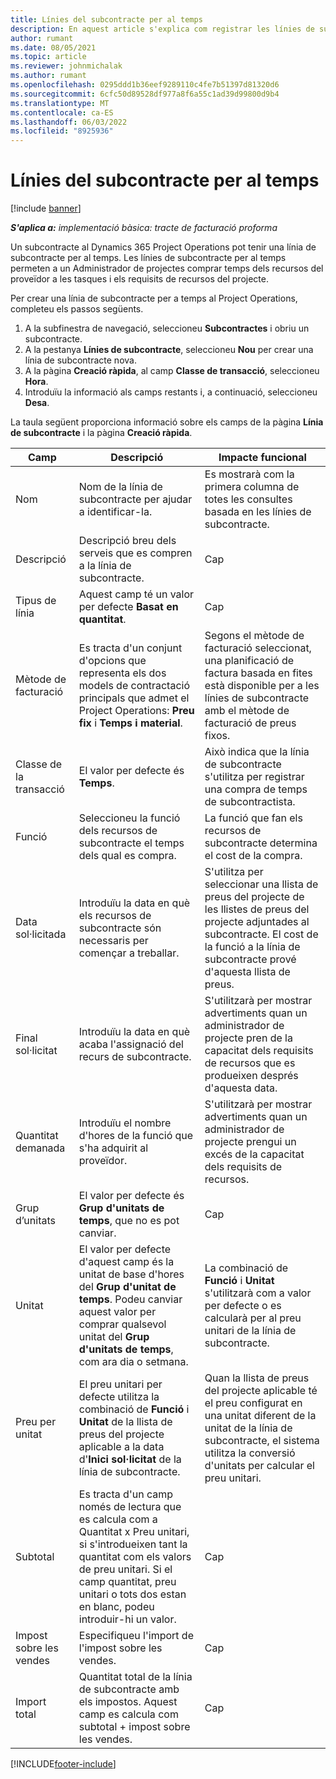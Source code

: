 ```yaml
---
title: Línies del subcontracte per al temps
description: En aquest article s'explica com registrar les línies de subcontractació durant el temps i registrar la compra de temps als proveïdors.
author: rumant
ms.date: 08/05/2021
ms.topic: article
ms.reviewer: johnmichalak
ms.author: rumant
ms.openlocfilehash: 0295ddd1b36eef9289110c4fe7b51397d81320d6
ms.sourcegitcommit: 6cfc50d89528df977a8f6a55c1ad39d99800d9b4
ms.translationtype: MT
ms.contentlocale: ca-ES
ms.lasthandoff: 06/03/2022
ms.locfileid: "8925936"
---
```

# <a name="subcontract-lines-for-time"></a>Línies del subcontracte per al temps

[!include [banner](../../includes/dataverse-preview.md)]

_**S'aplica a:** implementació bàsica: tracte de facturació proforma_

Un subcontracte al Dynamics 365 Project Operations pot tenir una línia de subcontracte per al temps. Les línies de subcontracte per al temps permeten a un Administrador de projectes comprar temps dels recursos del proveïdor a les tasques i els requisits de recursos del projecte.

Per crear una línia de subcontracte per a temps al Project Operations, completeu els passos següents.

1. A la subfinestra de navegació, seleccioneu **Subcontractes** i obriu un subcontracte.
2. A la pestanya **Línies de subcontracte**, seleccioneu **Nou** per crear una línia de subcontracte nova.
3. A la pàgina **Creació ràpida**, al camp **Classe de transacció**, seleccioneu **Hora**.
4. Introduïu la informació als camps restants i, a continuació, seleccioneu **Desa**.

  La taula següent proporciona informació sobre els camps de la pàgina **Línia de subcontracte** i la pàgina **Creació ràpida**.

| **Camp** | **Descripció** | **Impacte funcional** |
| --- | --- | --- |
| Nom | Nom de la línia de subcontracte per ajudar a identificar-la. | Es mostrarà com la primera columna de totes les consultes basada en les línies de subcontracte. |
| Descripció | Descripció breu dels serveis que es compren a la línia de subcontracte. |Cap |
| Tipus de línia |   Aquest camp té un valor per defecte **Basat en quantitat**.| Cap |
| Mètode de facturació | Es tracta d'un conjunt d'opcions que representa els dos models de contractació principals que admet el Project Operations: **Preu fix** i **Temps i material**. | Segons el mètode de facturació seleccionat, una planificació de factura basada en fites està disponible per a les línies de subcontracte amb el mètode de facturació de preus fixos. |
| Classe de la transacció | El valor per defecte és **Temps**. | Això indica que la línia de subcontracte s'utilitza per registrar una compra de temps de subcontractista. |
| Funció | Seleccioneu la funció dels recursos de subcontracte el temps dels qual es compra. | La funció que fan els recursos de subcontracte determina el cost de la compra. |
| Data sol·licitada | Introduïu la data en què els recursos de subcontracte són necessaris per començar a treballar. | S'utilitza per seleccionar una llista de preus del projecte de les llistes de preus del projecte adjuntades al subcontracte. El cost de la funció a la línia de subcontracte prové d'aquesta llista de preus. |
| Final sol·licitat | Introduïu la data en què acaba l'assignació del recurs de subcontracte. | S'utilitzarà per mostrar advertiments quan un administrador de projecte pren de la capacitat dels requisits de recursos que es produeixen després d'aquesta data. |
| Quantitat demanada | Introduïu el nombre d'hores de la funció que s'ha adquirit al proveïdor. | S'utilitzarà per mostrar advertiments quan un administrador de projecte prengui un excés de la capacitat dels requisits de recursos. |
| Grup d’unitats | El valor per defecte és **Grup d'unitats de temps**, que no es pot canviar. | Cap|
| Unitat | El valor per defecte d'aquest camp és la unitat de base d'hores del **Grup d'unitat de temps**. Podeu canviar aquest valor per comprar qualsevol unitat del **Grup d'unitats de temps**, com ara dia o setmana. | La combinació de **Funció** i **Unitat** s'utilitzarà com a valor per defecte o es calcularà per al preu unitari de la línia de subcontracte. |
| Preu per unitat | El preu unitari per defecte utilitza la combinació de **Funció** i **Unitat** de la llista de preus del projecte aplicable a la data d'**Inici sol·licitat** de la línia de subcontracte. | Quan la llista de preus del projecte aplicable té el preu configurat en una unitat diferent de la unitat de la línia de subcontracte, el sistema utilitza la conversió d'unitats per calcular el preu unitari. |
| Subtotal |    Es tracta d'un camp només de lectura que es calcula com a Quantitat x Preu unitari, si s'introdueixen tant la quantitat com els valors de preu unitari. Si el camp quantitat, preu unitari o tots dos estan en blanc, podeu introduir-hi un valor. | Cap|
| Impost sobre les vendes |   Especifiqueu l'import de l'impost sobre les vendes. |Cap |
| Import total | Quantitat total de la línia de subcontracte amb els impostos. Aquest camp es calcula com subtotal + impost sobre les vendes.|Cap |

[!INCLUDE[footer-include](../../includes/footer-banner.md)]
